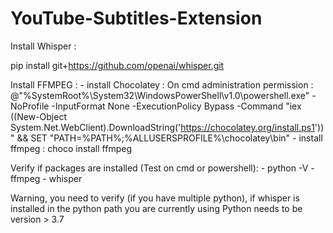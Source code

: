 # YouTube-Subtitles-Extension

Install Whisper :

pip install git+https://github.com/openai/whisper.git

Install FFMPEG :
    - install Chocolatey : On cmd administration permission : 
    @"%SystemRoot%\System32\WindowsPowerShell\v1.0\powershell.exe" -NoProfile -InputFormat None -ExecutionPolicy Bypass -Command "iex ((New-Object System.Net.WebClient).DownloadString('https://chocolatey.org/install.ps1'))" && SET "PATH=%PATH%;%ALLUSERSPROFILE%\chocolatey\bin"
    - install ffmpeg : choco install ffmpeg

Verify if packages are installed (Test on cmd or powershell):
    - python -V
    - ffmpeg
    - whisper

Warning, you need to verify (if you have multiple python), if whisper is installed in the python path you are currently using
Python needs to be version > 3.7 




 
